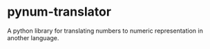 # pynum-translator
A python library for translating numbers to numeric representation in another language.  

